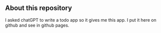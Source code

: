 ## About this repository
I asked chatGPT to write a todo app so it gives me this app. I put it here on github and see in github pages.
